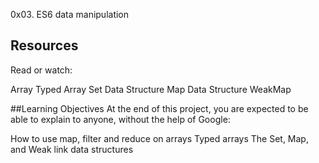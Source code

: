 0x03. ES6 data manipulation

## Resources
Read or watch:

Array
Typed Array
Set Data Structure
Map Data Structure
WeakMap


##Learning Objectives
At the end of this project, you are expected to be able to explain to anyone, without the help of Google:

How to use map, filter and reduce on arrays
Typed arrays
The Set, Map, and Weak link data structures